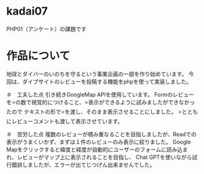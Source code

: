 # kadai07
PHP01（アンケート）の課題です

# 作品について
地球とダイバーのいのちを守るという事業企画の一部を作り始めています。
今回は、ダイブサイトのレビューを投稿する機能をphpを使って実装しました。

＃　工夫した点
引き続きGoogleMap APIを使用しています。
Formのレビューを⭐️の数で視覚的につけること、⭐️表示ができるように試みましたができなかったので
テキストの形で⭐️を渡し、そのまま表示させることにしました。
⭐️とともにレビューコメントも渡して表示させています。

＃　苦労した点
複数のレビューが積み重なることを目指しましたが、Readでの表示がうまくいかず、まずは１件のレビューのみ表示に絞りました。
Google Mapをクリックすると緯度と経度が自動的にユーザーのフォームに読み込まれ、レビューがマップ上に表示されることを目指し、
Chat GPTを使いながら試行錯誤しましたが、エラーが出てじつげん出来ませんでした。
